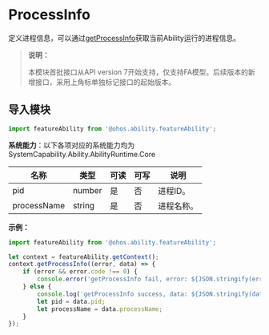 # ProcessInfo

定义进程信息，可以通过[getProcessInfo](js-apis-inner-app-context.md#contextgetprocessinfo7)获取当前Ability运行的进程信息。

> **说明：**
> 
> 本模块首批接口从API version 7开始支持，仅支持FA模型。后续版本的新增接口，采用上角标单独标记接口的起始版本。

## 导入模块

```ts
import featureAbility from '@ohos.ability.featureAbility';
```

**系统能力**：以下各项对应的系统能力均为SystemCapability.Ability.AbilityRuntime.Core

| 名称 | 类型 | 可读 | 可写 | 说明 |
| -------- | -------- | -------- | -------- | -------- |
| pid | number | 是 | 否 | 进程ID。 |
| processName | string | 是 | 否 | 进程名称。 |

**示例：**
```ts
import featureAbility from '@ohos.ability.featureAbility';

let context = featureAbility.getContext();
context.getProcessInfo((error, data) => {
    if (error && error.code !== 0) {
        console.error('getProcessInfo fail, error: ${JSON.stringify(error)}');
    } else {
        console.log('getProcessInfo success, data: ${JSON.stringify(data)}');
        let pid = data.pid;
        let processName = data.processName;
    }
});
```


